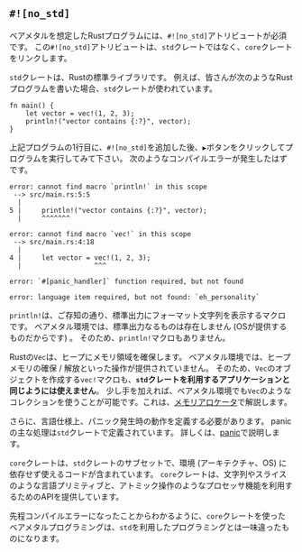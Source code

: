 ## `#![no_std]`

ベアメタルを想定したRustプログラムには、`#![no_std]`アトリビュートが必須です。
この`#![no_std]`アトリビュートは、`std`クレートではなく、`core`クレートをリンクします。

`std`クレートは、Rustの標準ライブラリです。
例えば、皆さんが次のようなRustプログラムを書いた場合、`std`クレートが使われています。

```rust,editable
fn main() {
    let vector = vec!(1, 2, 3);
    println!("vector contains {:?}", vector);
}
```

上記プログラムの1行目に、`#![no_std]`を追加した後、`▶`ボタンをクリックしてプログラムを実行してみて下さい。
次のようなコンパイルエラーが発生したはずです。

```
error: cannot find macro `println!` in this scope
 --> src/main.rs:5:5
  |
5 |     println!("vector contains {:?}", vector);
  |     ^^^^^^^

error: cannot find macro `vec!` in this scope
 --> src/main.rs:4:18
  |
4 |     let vector = vec!(1, 2, 3);
  |                  ^^^

error: `#[panic_handler]` function required, but not found

error: language item required, but not found: `eh_personality`
```

`println!`は、ご存知の通り、標準出力にフォーマット文字列を表示するマクロです。
ベアメタル環境では、標準出力なるものは存在しません (OSが提供するものだからです) 。
そのため、`println!`マクロもありません。

Rustの`Vec`は、ヒープにメモリ領域を確保します。
ベアメタル環境では、ヒープメモリの確保 / 解放といった操作が提供されていません。
そのため、`Vec`のオブジェクトを作成する`vec!`マクロも、**`std`クレートを利用するアプリケーションと同じようには使えません**。
少し手を加えれば、ベアメタル環境でも`Vec`のようなコレクションを使うことが可能です。これは、[メモリアロケータ]で解説します。

[メモリアロケータ]: allocator.md

さらに、言語仕様上、パニック発生時の動作を定義する必要があります。
panicの主な処理は`std`クレートで定義されています。
詳しくは、[panic]で説明します。

[panic]: panic.md

`core`クレートは、`std`クレートのサブセットで、環境 (アーキテクチャ、OS) に依存せず使えるコードが含まれています。
`core`クレートは、文字列やスライスのような言語プリミティブと、アトミック操作のようなプロセッサ機能を利用するためのAPIを提供しています。

先程コンパイルエラーになったことからわかるように、`core`クレートを使ったベアメタルプログラミングは、`std`を利用したプログラミングとは一味違ったものになります。
